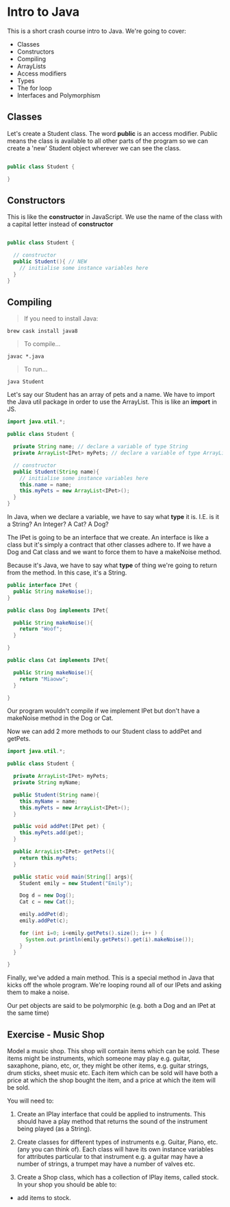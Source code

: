 # Intro to Java

This is a short crash course intro to Java. We're going to cover:

- Classes
- Constructors
- Compiling
- ArrayLists
- Access modifiers
- Types
- The for loop
- Interfaces and Polymorphism


## Classes

Let's create a Student class. The word **public** is an access modifier. Public means the class is available to all other parts of the program so we can create a 'new' Student object wherever we can see the class.

```java

public class Student {

}

```

## Constructors

This is like the **constructor** in JavaScript. We use the name of the class with a capital letter instead of **constructor**

```java

public class Student {

  // constructor
  public Student(){ // NEW
    // initialise some instance variables here
  }
}

```

## Compiling

> If you need to install Java:

```
brew cask install java8
```
> To compile...

```
javac *.java
```

> To run...

```
java Student
```

Let's say our Student has an array of pets and a name. We have to import the Java util package in order to use the ArrayList. This is like an **import** in JS.

```java
import java.util.*;

public class Student {

  private String name; // declare a variable of type String
  private ArrayList<IPet> myPets; // declare a variable of type ArrayList full of IPet objects.

  // constructor
  public Student(String name){
    // initialise some instance variables here
    this.name = name;
    this.myPets = new ArrayList<IPet>();
  }
}

```

In Java, when we declare a variable, we have to say what **type** it is. I.E. is it a String? An Integer? A Cat? A Dog?

The IPet is going to be an interface that we create. An interface is like a class but it's simply a contract that other classes adhere to. If we have a Dog and Cat class and we want to force them to have a makeNoise method.

Because it's Java, we have to say what **type** of thing we're going to return from the method. In this case, it's a String.

```java
public interface IPet {
  public String makeNoise();
}
```

```java
public class Dog implements IPet{

  public String makeNoise(){
    return "Woof";
  }

}
```

```java
public class Cat implements IPet{

  public String makeNoise(){
    return "Miaoww";
  }

}
```

Our program wouldn't compile if we implement IPet but don't have a makeNoise method in the Dog or Cat.

Now we can add 2 more methods to our Student class to addPet and getPets.

```java
import java.util.*;

public class Student {

  private ArrayList<IPet> myPets;
  private String myName;

  public Student(String name){
    this.myName = name;
    this.myPets = new ArrayList<IPet>();
  }

  public void addPet(IPet pet) {
    this.myPets.add(pet);
  }

  public ArrayList<IPet> getPets(){
    return this.myPets;
  }

  public static void main(String[] args){
    Student emily = new Student("Emily");

    Dog d = new Dog();
    Cat c = new Cat();

    emily.addPet(d);
    emily.addPet(c);

    for (int i=0; i<emily.getPets().size(); i++ ) {
      System.out.println(emily.getPets().get(i).makeNoise());
    }
  }

}

```

Finally, we've added a main method. This is a special method in Java that kicks off the whole program. We're looping round all of our IPets and asking them to make a noise.

Our pet objects are said to be polymorphic (e.g. both a Dog and an IPet at the same time)


## Exercise - Music Shop

Model a music shop. This shop will contain items which can be sold. These items might be instruments, which someone may play e.g. guitar, saxaphone, piano, etc, or, they might be other items, e.g. guitar strings, drum sticks, sheet music  etc. Each item which can be sold will have both a price at which the shop bought the item, and a price at which the item will be sold.

You will need to:

1. Create an IPlay interface that could be applied to instruments. This should have a play method that returns the sound of the instrument being played (as a String).

2. Create classes for different types of instruments e.g. Guitar, Piano, etc. (any you can think of). Each class will have its own instance variables for attributes particular to that instrument e.g. a guitar may have a number of strings, a trumpet may have a number of valves etc.

3. Create a Shop class, which has a collection of IPlay items, called stock. In your shop you should be able to:
  -  add items to stock.
